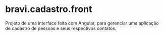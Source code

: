 # bravi.cadastro.front
Projeto de uma interface feita com Angular, para gerenciar uma aplicação de cadastro de pessoas e seus respectivos contatos.
